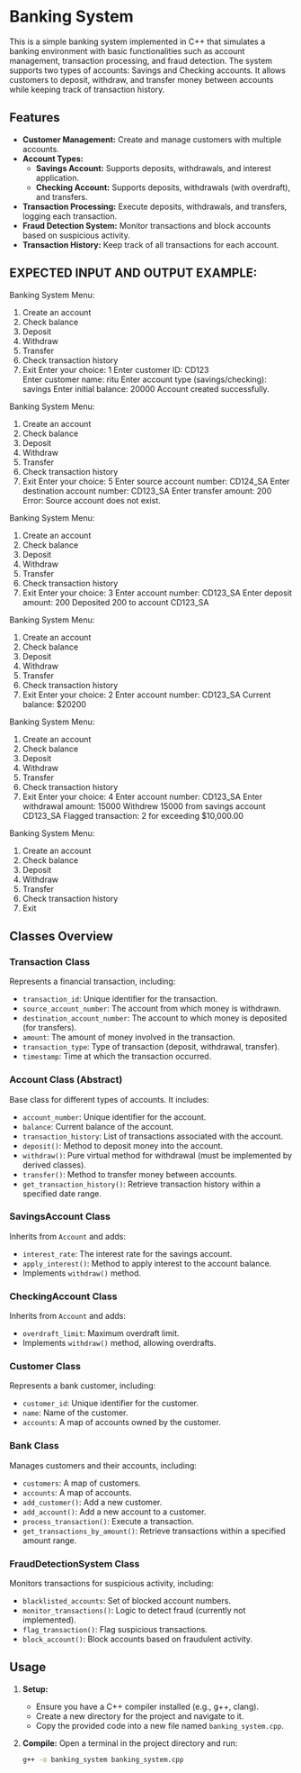 # Banking System

This is a simple banking system implemented in C++ that simulates a banking environment with basic functionalities such as account management, transaction processing, and fraud detection. The system supports two types of accounts: Savings and Checking accounts. It allows customers to deposit, withdraw, and transfer money between accounts while keeping track of transaction history.

## Features

- **Customer Management:** Create and manage customers with multiple accounts.
- **Account Types:**
  - **Savings Account:** Supports deposits, withdrawals, and interest application.
  - **Checking Account:** Supports deposits, withdrawals (with overdraft), and transfers.
- **Transaction Processing:** Execute deposits, withdrawals, and transfers, logging each transaction.
- **Fraud Detection System:** Monitor transactions and block accounts based on suspicious activity.
- **Transaction History:** Keep track of all transactions for each account.

## EXPECTED INPUT AND OUTPUT EXAMPLE:
Banking System Menu:
1. Create an account
2. Check balance
3. Deposit
4. Withdraw
5. Transfer
6. Check transaction history
7. Exit
Enter your choice: 1
Enter customer ID: CD123   
Enter customer name: ritu
Enter account type (savings/checking): savings
Enter initial balance: 20000
Account created successfully.

Banking System Menu:
1. Create an account
2. Check balance
3. Deposit
4. Withdraw
5. Transfer
6. Check transaction history
7. Exit
Enter your choice: 5
Enter source account number: CD124_SA
Enter destination account number: CD123_SA
Enter transfer amount: 200
Error: Source account does not exist.

Banking System Menu:
1. Create an account
2. Check balance
3. Deposit
4. Withdraw
5. Transfer
6. Check transaction history
7. Exit
Enter your choice: 3
Enter account number: CD123_SA
Enter deposit amount: 200
Deposited 200 to account CD123_SA

Banking System Menu:
1. Create an account
2. Check balance
3. Deposit
4. Withdraw
5. Transfer
6. Check transaction history
7. Exit
Enter your choice: 2
Enter account number: CD123_SA
Current balance: $20200

Banking System Menu:
1. Create an account
2. Check balance
3. Deposit
4. Withdraw
5. Transfer
6. Check transaction history
7. Exit
Enter your choice: 4
Enter account number: CD123_SA
Enter withdrawal amount: 15000
Withdrew 15000 from savings account CD123_SA
Flagged transaction: 2 for exceeding $10,000.00

Banking System Menu:
1. Create an account
2. Check balance
3. Deposit
4. Withdraw
5. Transfer
6. Check transaction history
7. Exit

## Classes Overview

### Transaction Class

Represents a financial transaction, including:
- `transaction_id`: Unique identifier for the transaction.
- `source_account_number`: The account from which money is withdrawn.
- `destination_account_number`: The account to which money is deposited (for transfers).
- `amount`: The amount of money involved in the transaction.
- `transaction_type`: Type of transaction (deposit, withdrawal, transfer).
- `timestamp`: Time at which the transaction occurred.

### Account Class (Abstract)

Base class for different types of accounts. It includes:
- `account_number`: Unique identifier for the account.
- `balance`: Current balance of the account.
- `transaction_history`: List of transactions associated with the account.
- `deposit()`: Method to deposit money into the account.
- `withdraw()`: Pure virtual method for withdrawal (must be implemented by derived classes).
- `transfer()`: Method to transfer money between accounts.
- `get_transaction_history()`: Retrieve transaction history within a specified date range.

### SavingsAccount Class

Inherits from `Account` and adds:
- `interest_rate`: The interest rate for the savings account.
- `apply_interest()`: Method to apply interest to the account balance.
- Implements `withdraw()` method.

### CheckingAccount Class

Inherits from `Account` and adds:
- `overdraft_limit`: Maximum overdraft limit.
- Implements `withdraw()` method, allowing overdrafts.

### Customer Class

Represents a bank customer, including:
- `customer_id`: Unique identifier for the customer.
- `name`: Name of the customer.
- `accounts`: A map of accounts owned by the customer.

### Bank Class

Manages customers and their accounts, including:
- `customers`: A map of customers.
- `accounts`: A map of accounts.
- `add_customer()`: Add a new customer.
- `add_account()`: Add a new account to a customer.
- `process_transaction()`: Execute a transaction.
- `get_transactions_by_amount()`: Retrieve transactions within a specified amount range.

### FraudDetectionSystem Class

Monitors transactions for suspicious activity, including:
- `blacklisted_accounts`: Set of blocked account numbers.
- `monitor_transactions()`: Logic to detect fraud (currently not implemented).
- `flag_transaction()`: Flag suspicious transactions.
- `block_account()`: Block accounts based on fraudulent activity.

## Usage

1. **Setup:**
   - Ensure you have a C++ compiler installed (e.g., g++, clang).
   - Create a new directory for the project and navigate to it.
   - Copy the provided code into a new file named `banking_system.cpp`.

2. **Compile:**
   Open a terminal in the project directory and run:
   ```bash
   g++ -o banking_system banking_system.cpp
